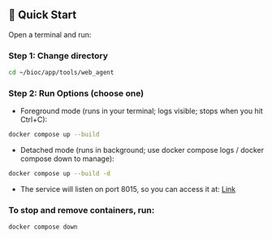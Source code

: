 
## 🚀 Quick Start

Open a terminal and run:

### Step 1: Change directory

```bash
cd ~/bioc/app/tools/web_agent
```


### Step 2: Run Options (choose one)

* Foreground mode (runs in your terminal; logs visible; stops when you hit Ctrl+C):

```bash
docker compose up --build
```

* Detached mode (runs in background; use docker compose logs / docker compose down to manage):

```bash
docker compose up --build -d
```

* The service will listen on port 8015, so you can access it at: [Link](http://192.168.22.20:8015)


### To stop and remove containers, run:

```bash
docker compose down
```